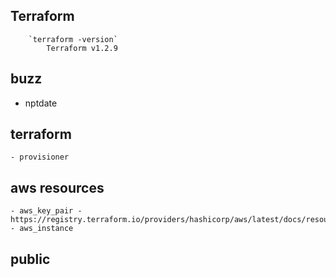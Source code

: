 ## Terraform
    
```
    `terraform -version`
        Terraform v1.2.9
```

## buzz
- nptdate

## terraform 
```
- provisioner
```

## aws resources
```
- aws_key_pair - https://registry.terraform.io/providers/hashicorp/aws/latest/docs/resources/key_pair
- aws_instance
```

## public